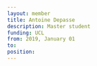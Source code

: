 ```yaml
---
layout: member
title: Antoine Depasse
description: Master student
funding: UCL
from: 2019, January 01
to:
position:
---
```


